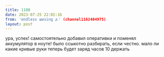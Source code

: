 ```yaml
---
title: 1108
date: 2023-07-25 22:02:16
from: 'endless шизing ⍼' (channel1162404975)
layout: post
---
```


ура, успех! самостоятельно добавил оперативки и поменял аккумулятор в ноуте! было ссыкотно разбирать, если честно. мало ли какие кривые руки
теперь будет заряд часов 10 держать
